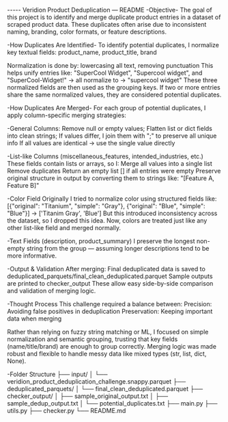 ----- Veridion Product Deduplication — README
-Objective-
  The goal of this project is to identify and merge duplicate product entries in a dataset of scraped product data. These duplicates often arise due to inconsistent naming, branding, color formats, or feature descriptions.

-How Duplicates Are Identified-
  To identify potential duplicates, I normalize key textual fields: product_name, product_title, brand

  Normalization is done by: lowercasing all text, removing punctuation
  This helps unify entries like: "SuperCool Widget", "Supercool widget", and "SuperCool-Widget!" -> all normalize to -> "supercool widget"
  These three normalized fields are then used as the grouping keys. If two or more entries share the same normalized values, they are considered potential duplicates.

-How Duplicates Are Merged-
  For each group of potential duplicates, I apply column-specific merging strategies:
  
  -General Columns:
    Remove null or empty values; Flatten list or dict fields into clean strings;
    If values differ, I join them with ";" to preserve all unique info
    If all values are identical → use the single value directly

  -List-like Columns (miscellaneous_features, intended_industries, etc.)
    These fields contain lists or arrays, so I:
    Merge all values into a single list
    Remove duplicates
    Return an empty list [] if all entries were empty
    Preserve original structure in output by converting them to strings like:
    "[Feature A, Feature B]"

  -Color Field
    Originally I tried to normalize color using structured fields like:
    [{"original": "Titanium", "simple": "Gray"}, {"original": "Blue", "simple": "Blue"}] -> ['Titanim Gray', 'Blue']
    But this introduced inconsistency across the dataset, so I dropped this idea.
    Now, colors are treated just like any other list-like field and merged normally.

  -Text Fields (description, product_summary)
    I preserve the longest non-empty string from the group — assuming longer descriptions tend to be more informative.

-Output & Validation
  After merging:
    Final deduplicated data is saved to deduplicated_parquets/final_clean_deduplicated.parquet
    Sample outputs are printed to checker_output
    These allow easy side-by-side comparison and validation of merging logic.

-Thought Process
  This challenge required a balance between:
  Precision: Avoiding false positives in deduplication
  Preservation: Keeping important data when merging

  Rather than relying on fuzzy string matching or ML, I focused on simple normalization and semantic grouping,
  trusting that key fields (name/title/brand) are enough to group correctly. Merging logic was made robust and flexible to handle
  messy data like mixed types (str, list, dict, None).

-Folder Structure
├── input/
│   └── veridion_product_deduplication_challenge.snappy.parquet
├── deduplicated_parquets/
│   └── final_clean_deduplicated.parquet
├── checker_output/
│   ├── sample_original_output.txt
│   ├── sample_dedup_output.txt
│   └── potential_duplicates.txt
├── main.py
├── utils.py
├── checker.py
└── README.md
